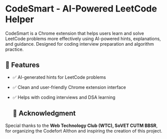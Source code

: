 # CodeSmart - AI-Powered LeetCode Helper

CodeSmart is a Chrome extension that helps users learn and solve LeetCode problems more effectively using AI-powered hints, explanations, and guidance. Designed for coding interview preparation and algorithm practice.

## 🚀 Features

- ✅ AI-generated hints for LeetCode problems
- ✅ Clean and user-friendly Chrome extension interface
- ✅ Helps with coding interviews and DSA learning

  ## 🙏 Acknowledgment

Special thanks to the **Web Technology Club (WTC), SoVET CUTM BBSR**, for organizing the Codefort AIthon and inspiring the creation of this project.
